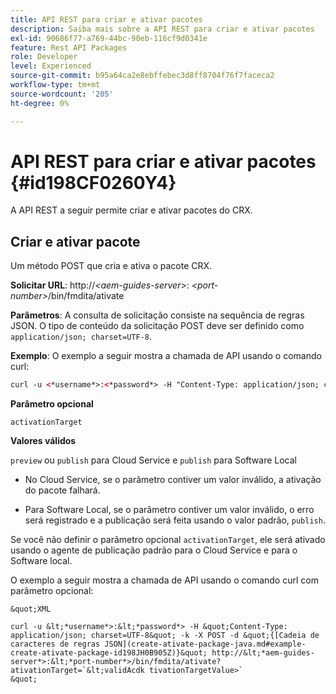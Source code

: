 ```yaml
---
title: API REST para criar e ativar pacotes
description: Saiba mais sobre a API REST para criar e ativar pacotes
exl-id: 90686f77-a769-44bc-90eb-116cf9d0341e
feature: Rest API Packages
role: Developer
level: Experienced
source-git-commit: b95a64ca2e8ebffebec3d8ff8704f76f7faceca2
workflow-type: tm+mt
source-wordcount: '205'
ht-degree: 0%

---
```


# API REST para criar e ativar pacotes {#id198CF0260Y4}

A API REST a seguir permite criar e ativar pacotes do CRX.

## Criar e ativar pacote

Um método POST que cria e ativa o pacote CRX.

**Solicitar URL**:
http://*&lt;aem-guides-server\>*: *&lt;port-number\>*/bin/fmdita/ativate

**Parâmetros**:
A consulta de solicitação consiste na sequência de regras JSON. O tipo de conteúdo da solicitação POST deve ser definido como `application/json; charset=UTF-8`.

**Exemplo**:
O exemplo a seguir mostra a chamada de API usando o comando curl:

```XML
curl -u <*username*>:<*password*> -H "Content-Type: application/json; charset=UTF-8"  -k -X POST -d "{[JSON rules string](create-activate-package-java.md#example-create-activate-package-id198JH0B905Z)}" http://<*aem-guides-server*>:<*port-number*>/bin/fmdita/activate
```


**Parâmetro opcional**

`activationTarget`

**Valores válidos**

`preview` ou `publish` para Cloud Service e `publish` para Software Local

- No Cloud Service, se o parâmetro contiver um valor inválido, a ativação do pacote falhará.

- Para Software Local, se o parâmetro contiver um valor inválido, o erro será registrado e a publicação será feita usando o valor padrão, `publish`.

Se você não definir o parâmetro opcional `activationTarget`, ele será ativado usando o agente de publicação padrão para o Cloud Service e para o Software local.



O exemplo a seguir mostra a chamada de API usando o comando curl com parâmetro opcional:


    &quot;XML
    
    curl -u &lt;*username*>:&lt;*password*> -H &quot;Content-Type: application/json; charset=UTF-8&quot; -k -X POST -d &quot;{[Cadeia de caracteres de regras JSON](create-ativate-package-java.md#example-create-ativate-package-id198JH0B905Z)}&quot; http://&lt;*aem-guides-server*>:&lt;*port-number*>/bin/fmdita/ativate?ativationTarget=`&lt;validAcdk tivationTargetValue>`
    &quot;
